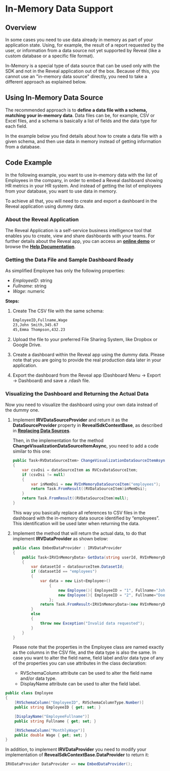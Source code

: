 # In-Memory Data Support

## Overview

In some cases you need to use data already in memory as part of your
application state. Using, for example, the result of a report requested
by the user, or information from a data source not yet supported by
Reveal (like a custom database or a specific file format).

In-Memory is a special type of data source that can be used only with
the SDK and not in the Reveal application out of the box. Because of
this, you cannot use an "in-memory data source" directly, you need to
take a different approach as explained below.

## Using In-Memory Data Source

The recommended approach is to **define a data file with a schema,
matching your in-memory data**. Data files can be, for example, CSV or
Excel files, and a schema is basically a list of fields and the data
type for each field.

In the example below you find details about how to create a data file
with a given schema, and then use data in memory instead of getting
information from a database.

## Code Example

In the following example, you want to use in-memory data with the list
of Employees in the company, in order to embed a Reveal dashboard showing HR
metrics in your HR system. And instead of getting the list of employees
from your database, you want to use data in memory.

To achieve all that, you will need to create and export a dashboard in the Reveal application using dummy data.

### About the Reveal Application
The Reveal Application is a self-service business intelligence tool that enables you to create, view and share dashboards with your teams. For further details about the Reveal app, you can access an [**online demo**](https://app.revealbi.io/) or browse the [**Help Documentation**](https://www.revealbi.io/help/).

### Getting the Data File and Sample Dashboard Ready

As simplified Employee has only the following properties:

  - *EmployeeID*: string
  - *Fullname*: string
  - *Wage*: numeric

**Steps:**

1.  Create The CSV file with the same schema:

    ``` xml
    EmployeeID,Fullname,Wage
    23,John Smith,345.67
    45,Emma Thompson,432.23
    ```

2.  Upload the file to your preferred File Sharing System, like Dropbox
    or Google Drive.

3.  Create a dashboard within the Reveal app using the dummy data. Please note that you are
    going to provide the real production data later in your application.

4.  Export the dashboard from the Reveal app (Dashboard Menu → Export → Dashboard) and save a .rdash file.

### Visualizing the Dashboard and Returning the Actual Data

Now you need to visualize the dashboard using your own data instead of the dummy one.

1.  Implement
    __IRVDataSourceProvider__
    and return it as the __DataSourceProvider__
    property in
    __RevealSdkContextBase__, as described in [**Replacing Data Sources**](replacing-data-sources/replacing-data-sources-mssql.md).

    Then, in the implementation for the method
    **ChangeVisualizationDataSourceItemAsync**, you need to add a code similar to this one:

    ``` csharp
    public Task<RVDataSourceItem> ChangeVisualizationDataSourceItemAsync(string userId, string dashboardId, RVVisualization visualization, RVDataSourceItem dataSourceItem)
    {
        var csvDsi = dataSourceItem as RVCsvDataSourceItem;
        if (csvDsi != null)
        {
            var inMemDsi = new RVInMemoryDataSourceItem("employees");
            return Task.FromResult((RVDataSourceItem)inMemDsi);
        }
        return Task.FromResult((RVDataSourceItem)null);
    }
    ```

    This way you basically replace all references to CSV files in the dashboard with the in-memory data source identified by “employees”. This identification will be used later when returning the data.

2.  Implement the method that will return the actual data, to do that implement
    __IRVDataProvider__ as shown below:

    ``` csharp
    public class EmbedDataProvider : IRVDataProvider
    {
        public Task<IRVInMemoryData> GetData(string userId, RVInMemoryDataSourceItem dataSourceItem)
        {
            var datasetId = dataSourceItem.DatasetId;
            if (datasetId == "employees")
            {
                var data = new List<Employee>()
                    {
                        new Employee(){ EmployeeID = "1", Fullname="John Doe", Wage = 80325.61 },
                        new Employee(){ EmployeeID = "2", Fullname="Doe John", Wage = 10325.61 },
                    };
                return Task.FromResult<IRVInMemoryData>(new RVInMemoryData<Employee>(data));
            }
            else
            {
                throw new Exception("Invalid data requested");
            }
        }
    }
    ```

    Please note that the properties in the Employee class are named exactly as the columns in the CSV file, and the data type is also the same. In case you want to alter the field name, field label and/or data type of any of the properties you can use attributes in the class declaration:

      - RVSchemaColumn attribute can be used to alter the field name and/or data type.
      - DisplayName attribute can be used to alter the field label.

<!-- end list -->

``` csharp
public class Employee
{
    [RVSchemaColumn("EmployeeID", RVSchemaColumnType.Number)]
    public string EmployeeID { get; set; }

    [DisplayName("EmployeeFullname")]
    public string Fullname { get; set; }

    [RVSchemaColumn("MonthlyWage")]
    public double Wage { get; set; }
}
```

In addition, to implement
__IRVDataProvider__ you need to modify your implementation of __RevealSdkContextBase.DataProvider__ to return it:

``` csharp
IRVDataProvider DataProvider => new EmbedDataProvider();
```
